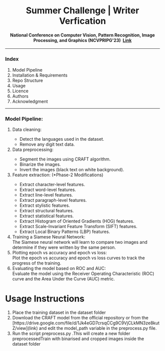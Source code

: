 <h1 align="center">Summer Challenge | Writer Verfication</h1>
<h4 align="center">National Conference on Computer Vision, Pattern Recognition, Image Processing, and Graphics (NCVPRIPG'23)&nbsp;&nbsp;<a href="https://vl2g.github.io/challenges/wv2023/">Link</a></h4>
<hr>
<h3>Index</h3>
<ol>
  <li>Model Pipeline</li>
  <li>Installation & Requirements</li>
  <li>Repo Structure</li>
  <li>Usage</li>
  <li>Licence</li>
  <li>Authors</li>
  <li>Acknowledgment</li>     
</ol>
<hr>
<h3>Model Pipeline:</h3>
<ol>
  <li>Data cleaning:</li>
    <ul>
      <li>Detect the languages used in the dataset.</li>
      <li>Remove any digit text data.</li>
    </ul>
  <li>Data preprocessing:</li>
    <ul>
      <li>Segment the images using CRAFT algorithm.</li>
      <li>Binarize the images.</li>
      <li>Invert the images (black text on white background).</li>
    </ul>
  <li>Feature extraction: (*Phase-2 Modifications)</li>
    <ul>
      <li>Extract character-level features.</li>
      <li>Extract word-level features.</li>
      <li>Extract line-level features.</li>
      <li>Extract paragraph-level features.</li>
      <li>Extract stylistic features.</li>
      <li>Extract structural features.</li>
      <li>Extract statistical features.</li>
      <li>Extract Histogram of Oriented Gradients (HOG) features.</li>
      <li>Extract Scale-Invariant Feature Transform (SIFT) features.</li>
      <li>Extract Local Binary Patterns (LBP) features.</li>
    </ul>
  <li>Training a Siamese Neural Network:</li>
    The Siamese neural network will learn to compare two images and determine if they were written by the same person.
  <li>Plotting epoch vs accuracy and epoch vs loss:</li>
    Plot the epoch vs accuracy and epoch vs loss curves to track the progress of the training.
  <li>Evaluating the model based on ROC and AUC:</li>
    Evaluate the model using the Receiver Operating Characteristic (ROC) curve and the Area Under the Curve (AUC) metric.
</ol>

# Usage Instructions

<ol>
  <li> Place the training dataset in the dataset folder </li>
  <li>Download the CRAFT model from the official  repository  or from the [https://drive.google.com/file/d/1Jk4eGD7crsqCCg9C9VjCLkMN3ze8kutZ/view](link) and  edit the model_path variable in the preprocess.py file.</li>
  <li>Run the script preprocess.py .This will create a new folder preprocessedTrain with binarised and cropped images inside the dataset folder</li>
</ol>



